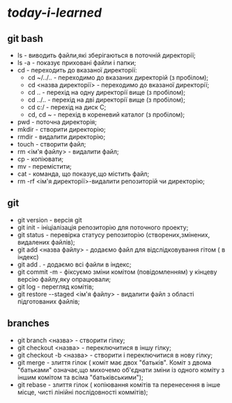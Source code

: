 # _today-i-learned_
## git bash
- ls - виводить файли,які зберігаються в поточній директорії;
- ls -a - показує приховані файли і папки;
- cd - переходить до вказаної директорії:
    - cd ~/../.. - переходимо до вказаних директорій (з пробілом);
    - cd <назва директорії> - переходимо до вказаної директорії;
    - cd  .. - перехід на одну директорії вище (з пробілом);
    - cd  ../.. - перехід на дві директорії вище (з пробілом);
    - сd c:/ - перехід на диск С;
    - cd, cd ~ - перехід в кореневий каталог (з пробілом);
 - pwd - поточна директорія;
 - mkdir - створити директорію;
 - rmdir - видалити директорію;
 - touch - створити файл;
 - rm <iм'я файлу> - видалити файл;
 - cp - копіювати;
 - mv - перемістити;
 - cat - команда, що показує,що містить файл;
 - rm -rf <ім'я директорії>-видалити репозиторій чи директорію;

## git
- git version - версія git
- git init - ініціалізація репозиторію для поточного проекту;
- git status - перевірка статусу репозиторію (створених,змінених, видалених файлів);
- git add <назва файлу> - додаємо файл для відслідковування гітом ( в індекс)
- git add . - додаємо всі файли в індекс;
- git commit -m - фіксуємо зміни комітом (повідомленням) у кінцеву версію файлу,яку опрацювали;
- git log - перегляд комітів;
- git restore --staged <ім'я файлу> - видалити файл з області підготованих файлів;

## branches
- git branch <назва> - створити гілку;
- git checkout <назва> - переключитися в іншу гілку;
- git checkout -b <назва> - cтворити і переключитися в нову гілку;
- git merge - злиття гілок ( коміт має двох "батьків". Коміт з двома "батьками" означає,що михочемо об'єднати зміни із одного коміту з іншим комітом та всіма "батьківськими");
- git rebase - злиття гілок ( копіювання комітів та перенесення в інше місце, чисті лінійні послідовності коммітів);
